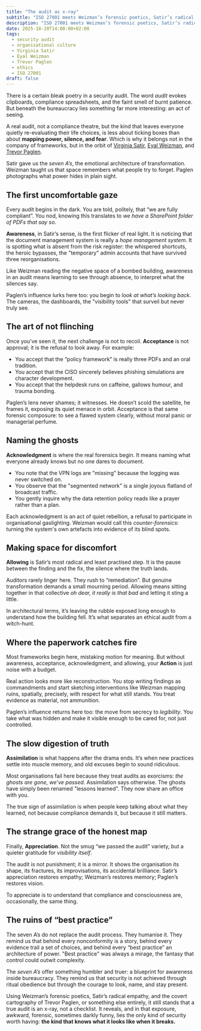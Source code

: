 ```yaml
---
title: "The audit as x-ray"
subtitle: "ISO 27001 meets Weizman’s forensic poetics, Satir’s radical empathy, and the covert cartography of Trevor Paglen."
description: "ISO 27001 meets Weizman’s forensic poetics, Satir’s radical empathy, and the covert cartography of Trevor Paglen"
date: 2025-10-20T14:00:00+02:00
tags:
  - security audit
  - organisational culture
  - Virginia Satir
  - Eyal Weizman
  - Trevor Paglen
  - ethics
  - ISO 27001
draft: false
---
```


There is a certain bleak poetry in a security audit.  The word *audit* evokes clipboards, compliance spreadsheets, 
and the faint smell of burnt patience. But beneath the bureaucracy lies something far more interesting: an act of seeing.  

A real audit, not a compliance theatre, but the kind that leaves everyone quietly re-evaluating their life choices, 
is less about ticking boxes than about **mapping power, silence, and fear**. Which is why it belongs not in the 
company of frameworks, but in the orbit of [Virginia Satir](https://www.satirsystems.com/), 
[Eyal Weizman](https://forensic-architecture.org/about/team/member/eyal-weizman), 
and [Trevor Paglen](https://paglen.studio/bio/).  

Satir gave us the *seven A’s*, the emotional architecture of transformation. Weizman taught us that space remembers what people try to forget. Paglen photographs what power hides in plain sight.  

## The first uncomfortable gaze  

Every audit begins in the dark. You are told, politely, that “we are fully compliant”. You nod, knowing this translates to *we have a SharePoint folder of PDFs that say so*.  

**Awareness**, in Satir’s sense, is the first flicker of real light. It is noticing that the document management system is really a *hope management system*. It is spotting what is absent from the risk register: the whispered shortcuts, the heroic bypasses, the "temporary" admin accounts that have survived three reorganisations.  

Like Weizman reading the negative space of a bombed building, awareness in an audit means learning to see through absence, to interpret what the silences say. 

Paglen’s influence lurks here too: you begin to *look at what’s looking back*. The cameras, the dashboards, the "visibility tools" that surveil but never truly see.  

## The art of not flinching  

Once you’ve seen it, the next challenge is not to recoil. **Acceptance** is not approval; it is the refusal to look away. For example: 

* You accept that the “policy framework” is really three PDFs and an oral tradition.  
* You accept that the CISO sincerely believes phishing simulations are character development.  
* You accept that the helpdesk runs on caffeine, gallows humour, and trauma bonding.  

Paglen’s lens never shames; it witnesses. He doesn’t scold the satellite, he frames it, exposing its quiet menace in orbit. Acceptance is that same forensic composure: to see a flawed system clearly, without moral panic or managerial perfume.  

## Naming the ghosts  

**Acknowledgment** is where the real forensics begin. It means naming what everyone already knows but no one dares to document.  

* You note that the VPN logs are "missing" because the logging was never switched on.  
* You observe that the "segmented network" is a single joyous flatland of broadcast traffic.  
* You gently inquire why the data retention policy reads like a prayer rather than a plan.  

Each acknowledgment is an act of quiet rebellion, a refusal to participate in organisational gaslighting. Weizman would call this *counter-forensics*: turning the system's own artefacts into evidence of its blind spots.  

## Making space for discomfort  

**Allowing** is Satir’s most radical and least practised step. It is the pause between the finding and the fix, the silence where the truth lands.  

Auditors rarely linger here. They rush to “remediation”. But genuine transformation demands a small mourning period. Allowing means sitting together in that collective *oh dear, it really is that bad* and letting it sting a little.  

In architectural terms, it’s leaving the rubble exposed long enough to understand how the building fell. It’s what separates an ethical audit from a witch-hunt.  

## Where the paperwork catches fire  

Most frameworks begin here, mistaking motion for meaning. But without awareness, acceptance, acknowledgment, and allowing, your **Action** is just noise with a budget.  

Real action looks more like reconstruction. You stop writing findings as commandments and start sketching interventions like Weizman mapping ruins, spatially, precisely, with respect for what still stands. You treat evidence as material, not ammunition.  

Paglen’s influence returns here too: the move from secrecy to *legibility*. You take what was hidden and make it visible enough to be cared for, not just controlled.  

## The slow digestion of truth  

**Assimilation** is what happens after the drama ends. It’s when new practices settle into muscle memory, and old excuses begin to sound ridiculous.  

Most organisations fail here because they treat audits as exorcisms: *the ghosts are gone, we’ve passed*. Assimilation says otherwise. The ghosts have simply been renamed "lessons learned". They now share an office with you.  

The true sign of assimilation is when people keep talking about what they learned, not because compliance demands it, but because it still matters.  

## The strange grace of the honest map  

Finally, **Appreciation**. Not the smug “we passed the audit” variety, but a quieter gratitude for *visibility itself*.  

The audit is not punishment; it is a mirror. It shows the organisation its shape, its fractures, its improvisations, its accidental brilliance. Satir’s appreciation restores empathy; Weizman’s restores memory; Paglen’s restores vision.  

To appreciate is to understand that compliance and consciousness are, occasionally, the same thing.  

## The ruins of “best practice”  

The seven A’s do not replace the audit process. They humanise it. They remind us that behind every 
nonconformity is a story, behind every evidence trail a set of choices, and behind every “best practice” an 
architecture of power. "Best practice" was always a mirage, the fantasy that control could outwit complexity.  

The *seven A’s* offer something humbler and truer: a blueprint for awareness inside bureaucracy. They remind us that 
security is not achieved through ritual obedience but through the courage to look, name, and stay present.  

Using Weizman’s forensic poetics, Satir’s radical empathy, and the covert cartography of Trevor Paglen, or something 
else entirely, it still stands that a true audit is an x-ray, not a checklist. It reveals, and in that exposure, 
awkward, forensic, sometimes darkly funny, lies the only kind of security worth having:  **the kind that knows what 
it looks like when it breaks.**  
